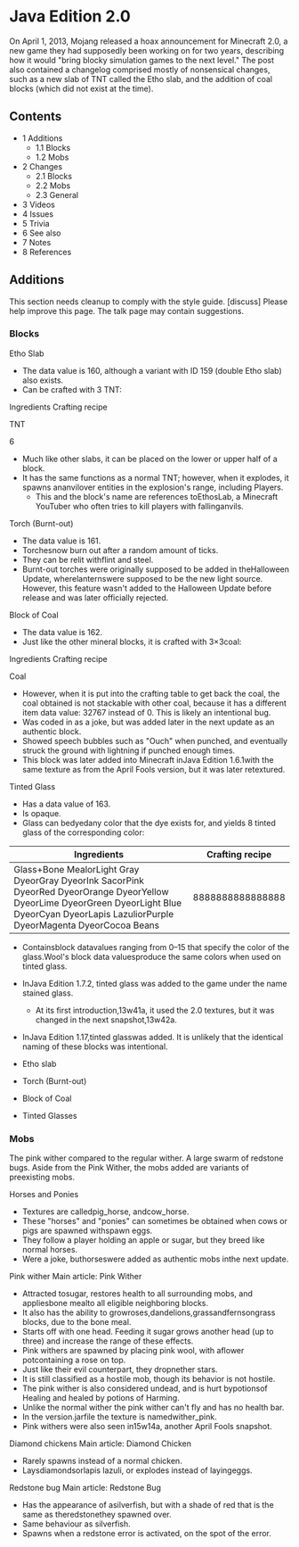 # Java Edition 2.0
On April 1, 2013, Mojang released a hoax announcement for Minecraft 2.0, a new game they had supposedly been working on for two years, describing how it would "bring blocky simulation games to the next level." The post also contained a changelog comprised mostly of nonsensical changes, such as a new slab of TNT called the Etho slab, and the addition of coal blocks (which did not exist at the time).

## Contents
- 1 Additions
	- 1.1 Blocks
	- 1.2 Mobs
- 2 Changes
	- 2.1 Blocks
	- 2.2 Mobs
	- 2.3 General
- 3 Videos
- 4 Issues
- 5 Trivia
- 6 See also
- 7 Notes
- 8 References

## Additions

  

This section needs cleanup to comply with the style guide. [discuss]
Please help improve this page. The talk page may contain suggestions.


### Blocks
Etho Slab
- The data value is 160, although a variant with ID 159 (double Etho slab) also exists.
- Can be crafted with 3 TNT:



Ingredients
Crafting recipe


TNT

6


- Much like other slabs, it can be placed on the lower or upper half of a block.
- It has the same functions as a normal TNT; however, when it explodes, it spawns ananvilover entities in the explosion's range, including Players.
	- This and the block's name are references toEthosLab, a Minecraft YouTuber who often tries to kill players with fallinganvils.

Torch (Burnt-out)
- The data value is 161.
- Torchesnow burn out after a random amount of ticks.
- They can be relit withflint and steel.
- Burnt-out torches were originally supposed to be added in theHalloween Update, wherelanternswere supposed to be the new light source. However, this feature wasn't added to the Halloween Update before release and was later officially rejected.

Block of Coal
- The data value is 162.
- Just like the other mineral blocks, it is crafted with 3×3coal:



Ingredients
Crafting recipe


Coal




- However, when it is put into the crafting table to get back the coal, the coal obtained is not stackable with other coal, because it has a different item data value: 32767 instead of 0. This is likely an intentional bug.
- Was coded in as a joke, but was added later in the next update as an authentic block.
- Showed speech bubbles such as "Ouch" when punched, and eventually struck the ground with lightning if punched enough times.
- This block was later added into Minecraft inJava Edition 1.6.1with the same texture as from the April Fools version, but it was later retextured.

Tinted Glass
- Has a data value of 163.
- Is opaque.
- Glass can bedyedany color that the dye exists for, and yields 8 tinted glass of the corresponding color:

| Ingredients                                                                                                                                                                                      | Crafting recipe  |
|--------------------------------------------------------------------------------------------------------------------------------------------------------------------------------------------------|------------------|
| Glass+Bone MealorLight Gray DyeorGray DyeorInk SacorPink DyeorRed DyeorOrange DyeorYellow DyeorLime DyeorGreen DyeorLight Blue DyeorCyan DyeorLapis LazuliorPurple DyeorMagenta DyeorCocoa Beans | 8888888888888888 |

- Containsblock datavalues ranging from 0–15 that specify the color of the glass.Wool's block data valuesproduce the same colors when used on tinted glass.
- InJava Edition 1.7.2, tinted glass was added to the game under the name stained glass.
	- At its first introduction,13w41a, it used the 2.0 textures, but it was changed in the next snapshot,13w42a.
- InJava Edition 1.17,tinted glasswas added. It is unlikely that the identical naming of these blocks was intentional.

- Etho slab
- Torch (Burnt-out)
- Block of Coal
- Tinted Glasses

### Mobs
The pink wither compared to the regular wither.
A large swarm of redstone bugs.
Aside from the Pink Wither, the mobs added are variants of preexisting mobs.

  Horses and Ponies
- Textures are calledpig_horse, andcow_horse.
- These "horses" and "ponies" can sometimes be obtained when cows or pigs are spawned withspawn eggs.
- They follow a player holding an apple or sugar, but they breed like normal horses.
- Were a joke, buthorseswere added as authentic mobs inthe next update.

 Pink wither
Main article: Pink Wither
- Attracted tosugar, restores health to all surrounding mobs, and appliesbone mealto all eligible neighboring blocks.
- It also has the ability to growroses,dandelions,grassandfernsongrass blocks, due to the bone meal.
- Starts off with one head. Feeding it sugar grows another head (up to three) and increase the range of these effects.
- Pink withers are spawned by placing pink wool, with aflower potcontaining a rose on top.
- Just like their evil counterpart, they dropnether stars.
- It is still classified as a hostile mob, though its behavior is not hostile.
- The pink wither is also considered undead, and is hurt bypotionsof Healing and healed by potions of Harming.
- Unlike the normal wither the pink wither can't fly and has no health bar.
- In the version.jarfile the texture is namedwither_pink.
- Pink withers were also seen in15w14a, another April Fools snapshot.

 Diamond chickens
Main article: Diamond Chicken
- Rarely spawns instead of a normal chicken.
- Laysdiamondsorlapis lazuli, or explodes instead of layingeggs.

 Redstone bug
Main article: Redstone Bug
- Has the appearance of asilverfish, but with a shade of red that is the same as theredstonethey spawned over.
- Same behaviour as silverfish.
- Spawns when a redstone error is activated, on the spot of the error.

